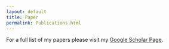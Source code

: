 ```yaml
---
layout: default
title: Paper
permalink: Publications.html
---
```


<div class="blurb">
	<p>For a full list of my papers please visit my
	<a href="https://scholar.google.com/citations?hl=en&user=fE3FSqIAAAAJ&view_op=list_works&sortby=pubdate" >
		Google Scholar Page</a>.</p>

</div><!-- /.blurb -->
